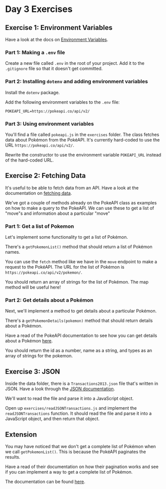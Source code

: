 # Day 3 Exercises

## Exercise 1: Environment Variables

Have a look at the docs on [Environment Variables](https://tech-docs.corndel.com/js/environment-variables.html).

### Part 1: Making a `.env` file

Create a new file called `.env` in the root of your project. Add it to the `.gitignore` file so that it doesn't get committed.

### Part 2: Installing `dotenv` and adding environment variables

Install the `dotenv` package.

Add the following environment variables to the `.env` file:

```
POKEAPI_URL=https://pokeapi.co/api/v2/
```

### Part 3: Using environment variables

You'll find a file called `pokeapi.js` in the `exercises` folder. The class fetches data about Pokémon from the PokéAPI. It's currently hard-coded to use the URL `https://pokeapi.co/api/v2/`.

Rewrite the constructor to use the environment variable `POKEAPI_URL` instead of the hard-coded URL.

## Exercise 2: Fetching Data

It's useful to be able to fetch data from an API. Have a look at the documentation on [fetching data](https://tech-docs.corndel.com/js/fetching-data.html).

We've got a couple of methods already on the PokeAPI class as examples on how to make a query to the PokeAPI. We can use these to get a list of "move"s and information about a particular "move"

### Part 1: Get a list of Pokemon

Let's implement some functionality to get a list of Pokémon.

There's a `getPokemonList()` method that should return a list of Pokémon names. 

You can use the `fetch` method like we have in the `move` endpoint to make a request to the PokéAPI. The URL for the list of Pokémon is `https://pokeapi.co/api/v2/pokemon/`.

You should return an array of strings for the list of Pokémon. The map method will be useful here!

### Part 2: Get details about a Pokémon

Next, we'll implement a method to get details about a particular Pokémon.

There's a `getPokemonDetails(pokemon)` method that should return details about a Pokémon.

Have a read of the PokeAPI documentation to see how you can get details about a Pokémon [here](https://pokeapi.co/docs/v2#pokemon). 

You should return the id as a number, name as a string, and types as an array of strings for the pokemon.

## Exercise 3: JSON

Inside the data folder, there is a `Transactions2013.json` file that's written in JSON. Have a look through the [JSON documentation](https://tech-docs.corndel.com/js/working-with-json.html).

We'll want to read the file and parse it into a JavaScript object.

Open up `exercises/readJSONTransactions.js` and implement the `readJSONTransactions` function. It should read the file and parse it into a JavaScript object, and then return that object.

## Extension

You may have noticed that we don't get a complete list of Pokémon when we call `getPokemonList()`. This is because the PokéAPI paginates the results.

Have a read of their documentation on how their pagination works and see if you can implement a way to get a complete list of Pokémon.

The documentation can be found [here](https://pokeapi.co/docs/v2#resource-listspagination-section).